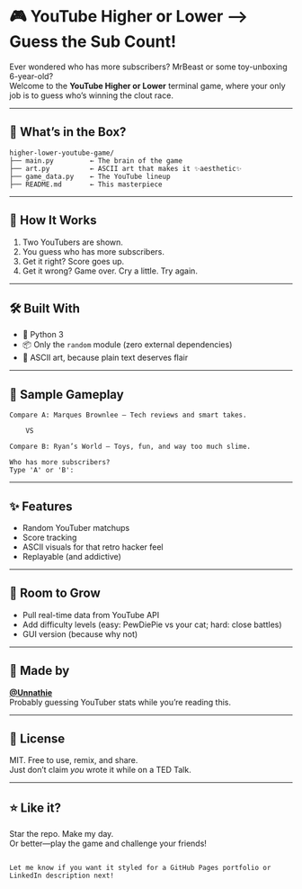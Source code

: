 # 🎮 YouTube Higher or Lower —> Guess the Sub Count!

Ever wondered who has more subscribers? MrBeast or some toy-unboxing 6-year-old?  
Welcome to the **YouTube Higher or Lower** terminal game, where your only job is to guess who’s winning the clout race.

---

## 📂 What’s in the Box?

```
higher-lower-youtube-game/
├── main.py         ← The brain of the game
├── art.py          ← ASCII art that makes it ✨aesthetic✨
├── game_data.py    ← The YouTube lineup
├── README.md       ← This masterpiece
```

---

## 🚦 How It Works

1. Two YouTubers are shown.
2. You guess who has more subscribers.
3. Get it right? Score goes up.
4. Get it wrong? Game over. Cry a little. Try again.

---

## 🛠️ Built With

- 🐍 Python 3
- 📦 Only the `random` module (zero external dependencies)
- 🎨 ASCII art, because plain text deserves flair

---

## 🧪 Sample Gameplay

```
Compare A: Marques Brownlee – Tech reviews and smart takes.

    VS

Compare B: Ryan’s World – Toys, fun, and way too much slime.

Who has more subscribers?
Type 'A' or 'B':
```

---

## ✨ Features

- Random YouTuber matchups
- Score tracking
- ASCII visuals for that retro hacker feel
- Replayable (and addictive)

---

## 🌱 Room to Grow

- Pull real-time data from YouTube API
- Add difficulty levels (easy: PewDiePie vs your cat; hard: close battles)
- GUI version (because why not)

---

## 👤 Made by

**[@Unnathie](https://github.com/Unnathie)**  
Probably guessing YouTuber stats while you’re reading this.

---

## 🪪 License

MIT. Free to use, remix, and share.  
Just don’t claim *you* wrote it while on a TED Talk.

---

## ⭐ Like it?

Star the repo. Make my day.  
Or better—play the game and challenge your friends!

```

Let me know if you want it styled for a GitHub Pages portfolio or LinkedIn description next!

